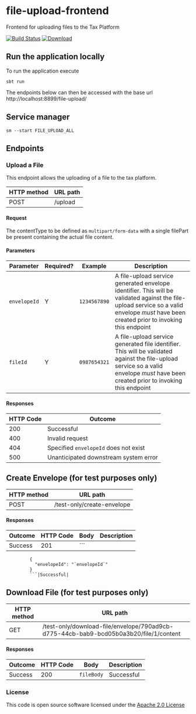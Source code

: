 # file-upload-frontend

Frontend for uploading files to the Tax Platform

[![Build Status](https://travis-ci.org/hmrc/file-upload-frontend.svg?branch=master)](https://travis-ci.org/hmrc/file-upload-frontend) [ ![Download](https://api.bintray.com/packages/hmrc/releases/file-upload-frontend/images/download.svg) ](https://bintray.com/hmrc/releases/file-upload-frontend/_latestVersion)

## Run the application locally

To run the application execute

```
sbt run
```

The endpoints below can then be accessed with the base url http://localhost:8899/file-upload/

## Service manager

```
sm --start FILE_UPLOAD_ALL
```

## Endpoints

### Upload a File

This endpoint allows the uploading of a file to the tax platform.

|HTTP method|URL path|
|---|---|
|POST|/upload|

#### Request

The contentType to be defined as `multipart/form-data` with a single filePart be present containing the actual file content.

#### Parameters

|Parameter|Required?|Example|Description|
|---|---|---|---|
|`envelopeId`|Y|`1234567890`|A file-upload service generated envelope identifier. This will be validated against the file-upload service so a valid envelope *must* have been created prior to invoking this endpoint|
|`fileId`|Y|`0987654321`|A file-upload service generated file identifier. This will be validated against the file-upload service so a valid envelope *must* have been created prior to invoking this endpoint|

#### Responses

|HTTP Code|Outcome|
|---|---|
|200|Successful|
|400|Invalid request|
|404|Specified `envelopeId` does not exist|
|500|Unanticipated downstream system error|

## Create Envelope (for test purposes only)

|HTTP method|URL path|
|---|---|
|POST|/test-only/create-envelope|

#### Responses

|Outcome|HTTP Code|Body|Description|
|---|---|---|---|
|Success|201|```
             {
               "envelopeId": "`envelopeId`"
             }
             ```|Successful|

## Download File (for test purposes only)

|HTTP method|URL path|
|---|---|
|GET|/test-only/download-file/envelope/790ad9cb-d775-44cb-bab9-bcd05b0a3b20/file/1/content|

#### Responses

|Outcome|HTTP Code|Body|Description|
|---|---|---|---|
|Success|200|`fileBody`|Successful|
             
### License

This code is open source software licensed under the [Apache 2.0 License]("http://www.apache.org/licenses/LICENSE-2.0.html")
